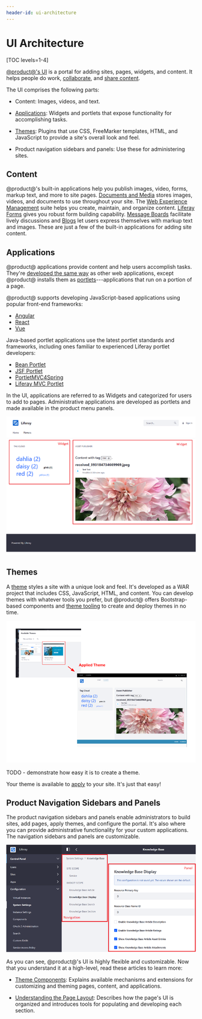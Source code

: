 ```yaml
---
header-id: ui-architecture
---
```


# UI Architecture

[TOC levels=1-4]

[@product@'s UI](/docs/7-2/user/-/knowledge_base/u/the-liferay-distinction) 
is a portal for adding sites, pages, widgets, and content. It helps 
people do work,
[collaborate](/docs/7-2/user/-/knowledge_base/u/collaboration), 
and
[share content](/docs/7-2/user/-/knowledge_base/u/web-experience-management). 

The UI comprises the following parts:

-   Content: Images, videos, and text. 

-   [Applications](/docs/7-2/appdev/-/knowledge_base/a/application-development): 
    Widgets and portlets that expose functionality for accomplishing tasks. 

-   [Themes](/docs/7-2/frameworks/-/knowledge_base/f/themes-introduction): 
    Plugins that use CSS, FreeMarker templates, HTML, and JavaScript to provide
    a site's overall look and feel.

-   Product navigation sidebars and panels: Use these for administering sites. 

## Content

@product@'s built-in applications help you publish images, video, forms, markup text, and more to site pages.
[Documents and Media](/docs/7-2/user/-/knowledge_base/u/managing-documents-and-media)
stores images, videos, and documents to use throughout your site. The
[Web Experience Management](/docs/7-2/user/-/knowledge_base/u/web-experience-management)
suite helps you create, maintain, and organize content.
[Liferay Forms](/docs/7-2/user/-/knowledge_base/u/forms)
gives you robust form building capability.
[Message Boards](/docs/7-2/user/-/knowledge_base/u/creating-forums-with-message-boards)
facilitate lively discussions and 
[Blogs](/docs/7-2/user/-/knowledge_base/u/publishing-blogs)
let users express themselves with markup text and images. These are just a few
of the built-in applications for adding site content. 

## Applications

@product@ applications provide content and help users accomplish tasks. They're 
[developed the same way](/7-2/appdev/-/knowledge_base/a/web-front-ends)
as other web applications, except @product@ installs them as
[portlets](/docs/7-2/frameworks/-/knowledge_base/f/portlets)---applications 
that run on a portion of a page. 

@product@ supports developing JavaScript-based applications using popular 
front-end frameworks:

-   [Angular](/docs/7-2/appdev/-/knowledge_base/a/developing-an-angular-application)
-   [React](/docs/7-2/appdev/-/knowledge_base/a/developing-a-react-application)
-   [Vue](/docs/7-2/appdev/-/knowledge_base/a/developing-a-vue-application)

Java-based portlet applications use the latest portlet standards and frameworks,
including ones familiar to experienced Liferay portlet developers:

-   [Bean Portlet](/docs/7-2/appdev/-/knowledge_base/a/bean-portlet)
-   [JSF Portlet](/docs/7-2/appdev/-/knowledge_base/a/jsf-portlet)
-   [PortletMVC4Spring](/docs/7-2/appdev/-/knowledge_base/a/portletmvc4spring)
-   [Liferay MVC Portlet](/docs/7-2/appdev/-/knowledge_base/a/liferay-mvc-portlet)

In the UI, applications are referred to as Widgets and categorized for users to
add to pages. Administrative applications are developed as portlets and made
available in the product menu panels. 

![Figure 4: Widget pages offer users functionality. Widgets are organized into a page template's rows and columns. This template has two columns: a smaller left column and larger right column. On this page, users select tags in the Tag Cloud widget and the matching tagged images show the Asset Publisher widget.](../../../images/architecture-ui-widgets.png)

## Themes

A
[theme](/docs/7-2/frameworks/-/knowledge_base/f/themes-introduction)
styles a site with a unique look and feel. It's developed as a WAR project that
includes CSS, JavaScript, HTML, and content. You can develop themes with
whatever tools you prefer, but @product@ offers Bootstrap-based components and
[theme tooling](/docs/7-2/frameworks/-/knowledge_base/f/developing-themes) 
to create and deploy themes in no time. 

![Figure 6: You can select an attractive theme and apply it to your site.](../../../images/architecture-ui-themes.png)

TODO - demonstrate how easy it is to create a theme. 

Your theme is available to
[apply](/docs/7-2/frameworks/-/knowledge_base/f/deploying-and-applying-themes)
to your site. It's just that easy! 

## Product Navigation Sidebars and Panels

The product navigation sidebars and panels enable administrators to build sites,
add pages, apply themes, and configure the portal. It's also where you can
provide administrative functionality for your custom applications. The
navigation sidebars and panels are customizable. 

![Figure 5: Liferay facilitates integrating custom administrative functionality through navigation menus and administrative applications.](../../../images/architecture-ui-menus-and-panel-app.png)

As you can see, @product@'s UI is highly flexible and customizable. Now that you
understand it at a high-level, read these articles to learn more: 

- [Theme Components](/docs/7-2/customization/-/knowledge_base/c/theme-components): 
  Explains available mechanisms and extensions for customizing and theming
  pages, content, and applications. 

- [Understanding the Page Layout](/docs/7-2/customization/-/knowledge_base/c/understanding-the-page-layout): 
  Describes how the page's UI is organized and introduces tools for populating
  and developing each section. 
